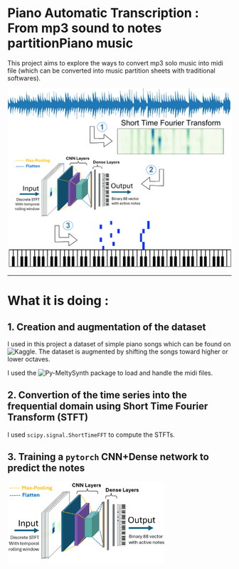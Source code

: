 # Piano Automatic Transcription : From mp3 sound to notes partitionPiano music

This project aims to explore the ways to convert mp3 solo music into midi file (which can be converted into music partition sheets with traditional softwares).

![Schema of architecture](img/schema.png)

---
# What it is doing :

## 1. Creation and augmentation of the dataset
I used in this project a dataset of simple piano songs which can be found on ![Kaggle](https://www.kaggle.com/datasets/kamilain/simple-midis).
The dataset is augmented by shifting the songs toward higher or lower octaves.

I used the ![Py-MeltySynth](https://github.com/sinshu/py-meltysynth) package to load and handle the midi files.

## 2. Convertion of the time series into the frequential domain using Short Time Fourier Transform (STFT)
I used `scipy.signal.ShortTimeFFT` to compute the STFTs.

## 3. Training a `pytorch` CNN+Dense network to predict the notes
<img src="img/model.png" alt="Model" style="width:70%;">
